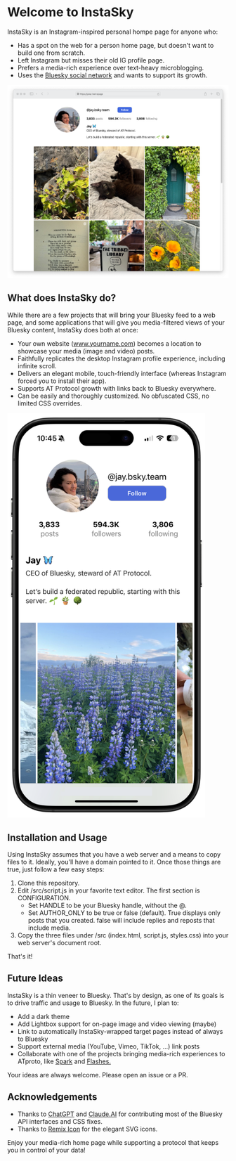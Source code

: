 # Welcome to InstaSky

InstaSky is an Instagram-inspired personal hompe page for anyone who:

* Has a spot on the web for a person home page, but doesn't want to build one from scratch.
* Left Instagram but misses their old IG profile page.
* Prefers a media-rich experience over text-heavy microblogging.
* Uses the [Bluesky social network](https://bsky.app) and wants to support its growth.

![desktop](/assets/desktop.png)

## What does InstaSky do?

While there are a few projects that will bring your Bluesky feed to a web page, and some applications that will give you media-filtered views of your Bluesky content, InstaSky does both at once:

* Your own website (www.yourname.com) becomes a location to showcase your media (image and video) posts.
* Faithfully replicates the desktop Instagram profile experience, including infinite scroll.
* Delivers an elegant mobile, touch-friendly interface (whereas Instagram forced you to install their app).
* Supports AT Protocol growth with links back to Bluesky everywhere.
* Can be easily and thoroughly customized. No obfuscated CSS, no limited CSS overrides.

<img src="/assets/iphone.png" width="450px">

## Installation and Usage

Using InstaSky assumes that you have a web server and a means to copy files to it. Ideally, you'll have a domain pointed to it. Once those things are true, just follow a few easy steps:

1. Clone this repository.
2. Edit /src/script.js in your favorite text editor. The first section is CONFIGURATION. 
    - Set HANDLE to be your Bluesky handle, without the @.
    - Set AUTHOR_ONLY to be true or false (default). True displays only posts that you created. false will include replies and reposts that include media.
3. Copy the three files under /src (index.html, script.js, styles.css) into your web server's document root.

That's it!

## Future  Ideas

InstaSky is a thin veneer to Bluesky. That's by design, as one of its goals is to drive traffic and usage to Bluesky. In the future, I plan to:

* Add a dark theme
* Add Lightbox support for on-page image and video viewing (maybe)
* Link to automatically InstaSky-wrapped target pages instead of always to Bluesky
* Support external media (YouTube, Vimeo, TikTok, ...) link posts
* Collaborate with one of the projects bringing media-rich experiences to ATproto, like [Spark](https://sprk.so/) and [Flashes.](https://bsky.app/profile/did:plc:24kqkpfy6z7avtgu3qg57vvl)

Your ideas are always welcome. Please open an issue or a PR. 

## Acknowledgements

- Thanks to [ChatGPT](https://chatgpt.com) and [Claude.AI](https://Claude.AI) for contributing most of the Bluesky API interfaces and CSS fixes.
- Thanks to [Remix Icon](https://remixicon.com/) for the elegant SVG icons.

Enjoy your media-rich home page while supporting a protocol that keeps you in control of your data!